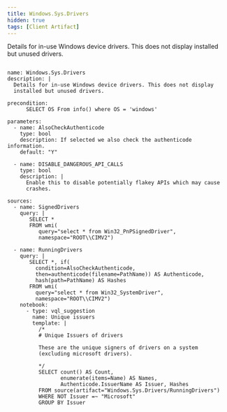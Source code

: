 ```yaml
---
title: Windows.Sys.Drivers
hidden: true
tags: [Client Artifact]
---
```


Details for in-use Windows device drivers. This does not display
installed but unused drivers.


<pre><code class="language-yaml">
name: Windows.Sys.Drivers
description: |
  Details for in-use Windows device drivers. This does not display
  installed but unused drivers.

precondition:
      SELECT OS From info() where OS = 'windows'

parameters:
  - name: AlsoCheckAuthenticode
    type: bool
    description: If selected we also check the authenticode information.
    default: "Y"

  - name: DISABLE_DANGEROUS_API_CALLS
    type: bool
    description: |
      Enable this to disable potentially flakey APIs which may cause
      crashes.

sources:
  - name: SignedDrivers
    query: |
       SELECT *
       FROM wmi(
          query="select * from Win32_PnPSignedDriver",
          namespace="ROOT\\CIMV2")

  - name: RunningDrivers
    query: |
       SELECT *, if(
         condition=AlsoCheckAuthenticode,
         then=authenticode(filename=PathName)) AS Authenticode,
         hash(path=PathName) AS Hashes
       FROM wmi(
         query="select * from Win32_SystemDriver",
         namespace="ROOT\\CIMV2")
    notebook:
      - type: vql_suggestion
        name: Unique issuers
        template: |
          /*
          # Unique Issuers of drivers

          These are the unique signers of drivers on a system
          (excluding microsoft drivers).

          */
          SELECT count() AS Count,
                 enumerate(items=Name) AS Names,
                 Authenticode.IssuerName AS Issuer, Hashes
          FROM source(artifact="Windows.Sys.Drivers/RunningDrivers")
          WHERE NOT Issuer =~ "Microsoft"
          GROUP BY Issuer

</code></pre>

